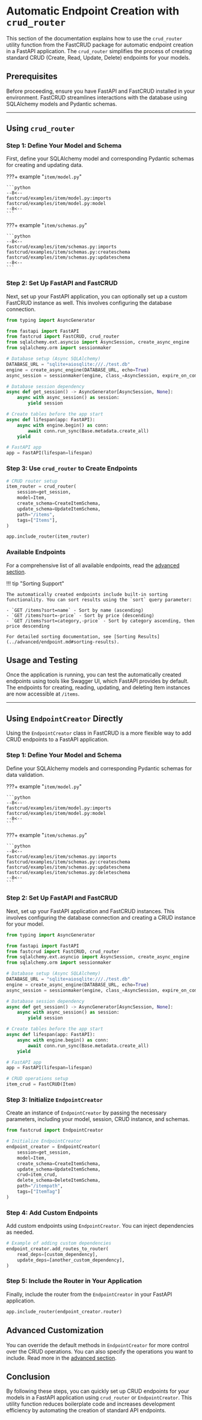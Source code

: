 # Automatic Endpoint Creation with `crud_router`

This section of the documentation explains how to use the `crud_router` utility function from the FastCRUD package for automatic endpoint creation in a FastAPI application. The `crud_router` simplifies the process of creating standard CRUD (Create, Read, Update, Delete) endpoints for your models.

## Prerequisites

Before proceeding, ensure you have FastAPI and FastCRUD installed in your environment. FastCRUD streamlines interactions with the database using SQLAlchemy models and Pydantic schemas.

---

## Using `crud_router`

### Step 1: Define Your Model and Schema

First, define your SQLAlchemy model and corresponding Pydantic schemas for creating and updating data.

???+ example "`item/model.py`"

    ```python
    --8<--
    fastcrud/examples/item/model.py:imports
    fastcrud/examples/item/model.py:model
    --8<--
    ```

???+ example "`item/schemas.py`"

    ```python
    --8<--
    fastcrud/examples/item/schemas.py:imports
    fastcrud/examples/item/schemas.py:createschema
    fastcrud/examples/item/schemas.py:updateschema
    --8<--
    ```

### Step 2: Set Up FastAPI and FastCRUD

Next, set up your FastAPI application, you can optionally set up a custom FastCRUD instance as well. This involves configuring the database connection.

```python
from typing import AsyncGenerator

from fastapi import FastAPI
from fastcrud import FastCRUD, crud_router
from sqlalchemy.ext.asyncio import AsyncSession, create_async_engine
from sqlalchemy.orm import sessionmaker

# Database setup (Async SQLAlchemy)
DATABASE_URL = "sqlite+aiosqlite:///./test.db"
engine = create_async_engine(DATABASE_URL, echo=True)
async_session = sessionmaker(engine, class_=AsyncSession, expire_on_commit=False)

# Database session dependency
async def get_session() -> AsyncGenerator[AsyncSession, None]:
    async with async_session() as session:
        yield session

# Create tables before the app start
async def lifespan(app: FastAPI):
    async with engine.begin() as conn:
        await conn.run_sync(Base.metadata.create_all)
    yield

# FastAPI app
app = FastAPI(lifespan=lifespan)
```

### Step 3: Use `crud_router` to Create Endpoints

```python
# CRUD router setup
item_router = crud_router(
    session=get_session,
    model=Item,
    create_schema=CreateItemSchema,
    update_schema=UpdateItemSchema,
    path="/items",
    tags=["Items"],
)

app.include_router(item_router)
```

### Available Endpoints

For a comprehensive list of all available endpoints, read the [advanced section](../advanced/endpoint.md).

!!! tip "Sorting Support"

    The automatically created endpoints include built-in sorting functionality. You can sort results using the `sort` query parameter:
    
    - `GET /items?sort=name` - Sort by name (ascending)
    - `GET /items?sort=-price` - Sort by price (descending) 
    - `GET /items?sort=category,-price` - Sort by category ascending, then price descending
    
    For detailed sorting documentation, see [Sorting Results](../advanced/endpoint.md#sorting-results).

## Usage and Testing

Once the application is running, you can test the automatically created endpoints using tools like Swagger UI, which FastAPI provides by default. The endpoints for creating, reading, updating, and deleting Item instances are now accessible at `/items`.

---

## Using `EndpointCreator` Directly

Using the `EndpointCreator` class in FastCRUD is a more flexible way to add CRUD endpoints to a FastAPI application.

### Step 1: Define Your Model and Schema

Define your SQLAlchemy models and corresponding Pydantic schemas for data validation.

???+ example "`item/model.py`"

    ```python
    --8<--
    fastcrud/examples/item/model.py:imports
    fastcrud/examples/item/model.py:model
    --8<--
    ```

???+ example "`item/schemas.py`"

    ```python
    --8<--
    fastcrud/examples/item/schemas.py:imports
    fastcrud/examples/item/schemas.py:createschema
    fastcrud/examples/item/schemas.py:updateschema
    fastcrud/examples/item/schemas.py:deleteschema
    --8<--
    ```

### Step 2: Set Up FastAPI and FastCRUD

Next, set up your FastAPI application and FastCRUD instances. This involves configuring the database connection and creating a CRUD instance for your model.

```python
from typing import AsyncGenerator

from fastapi import FastAPI
from fastcrud import FastCRUD, crud_router
from sqlalchemy.ext.asyncio import AsyncSession, create_async_engine
from sqlalchemy.orm import sessionmaker

# Database setup (Async SQLAlchemy)
DATABASE_URL = "sqlite+aiosqlite:///./test.db"
engine = create_async_engine(DATABASE_URL, echo=True)
async_session = sessionmaker(engine, class_=AsyncSession, expire_on_commit=False)

# Database session dependency
async def get_session() -> AsyncGenerator[AsyncSession, None]:
    async with async_session() as session:
        yield session

# Create tables before the app start
async def lifespan(app: FastAPI):
    async with engine.begin() as conn:
        await conn.run_sync(Base.metadata.create_all)
    yield

# FastAPI app
app = FastAPI(lifespan=lifespan)

# CRUD operations setup
item_crud = FastCRUD(Item)
```

### Step 3: Initialize `EndpointCreator`

Create an instance of `EndpointCreator` by passing the necessary parameters, including your model, session, CRUD instance, and schemas.

```python
from fastcrud import EndpointCreator

# Initialize EndpointCreator
endpoint_creator = EndpointCreator(
    session=get_session,
    model=Item,
    create_schema=CreateItemSchema,
    update_schema=UpdateItemSchema,
    crud=item_crud,
    delete_schema=DeleteItemSchema,
    path="/itempath",
    tags=["ItemTag"]
)
```

### Step 4: Add Custom Endpoints

Add custom endpoints using `EndpointCreator`. You can inject dependencies as needed.

```python
# Example of adding custom dependencies
endpoint_creator.add_routes_to_router(
    read_deps=[custom_dependency],
    update_deps=[another_custom_dependency],
)

```

### Step 5: Include the Router in Your Application

Finally, include the router from the `EndpointCreator` in your FastAPI application.

```python
app.include_router(endpoint_creator.router)

```

## Advanced Customization

You can override the default methods in `EndpointCreator` for more control over the CRUD operations. You can also specify the operations you want to include. Read more in the [advanced section](../advanced/endpoint.md).

## Conclusion

By following these steps, you can quickly set up CRUD endpoints for your models in a FastAPI application using `crud_router` or `EndpointCreator`. This utility function reduces boilerplate code and increases development efficiency by automating the creation of standard API endpoints.
